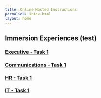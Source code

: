 ```yaml
---
title: Online Hosted Instructions
permalink: index.html
layout: home
---
```


## Immersion Experiences (test)

### <a href="https://microsoftlearning.github.io/Copilot-Immersion-Experience/Instructions/Labs/Executive/Task_1.html" target="_blank">Executive - Task 1</a>

### <a href="https://microsoftlearning.github.io/Copilot-Immersion-Experience/Instructions/Labs/Communications/Task_1.html" target="_blank">Communications - Task 1</a>

### <a href="https://microsoftlearning.github.io/Copilot-Immersion-Experience/Instructions/Labs/HR/Task_1.html" target="_blank">HR - Task 1</a>

### <a href="https://microsoftlearning.github.io/Copilot-Immersion-Experience/Instructions/Labs/IT/Task_1.html" target="_blank">IT - Task 1</a>

